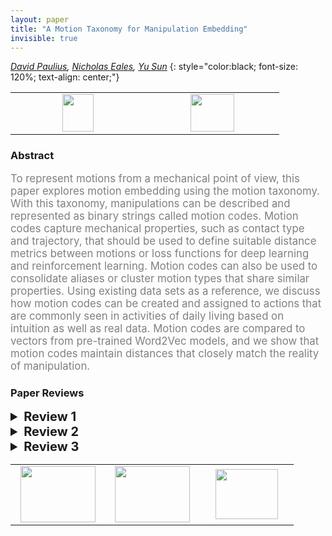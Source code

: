 ```yaml
---
layout: paper
title: "A Motion Taxonomy for Manipulation Embedding"
invisible: true
---
```

*[David Paulius](https://www.davidpaulius.me), [Nicholas Eales](http://), [Yu Sun](https://cse.usf.edu/~yusun)*
{: style="color:black; font-size: 120%; text-align: center;"}

<table width="20%"> <tr>
<td style="width: 20%; text-align: center;"><a href="http://www.roboticsproceedings.org/rss16/p045.pdf"><img src="{{ site.baseurl }}/images/paper_link.png"
width = "50"  height = "60"/> </a> </td>

<td style="width: 20%; text-align: center;"><a href="nan"><img src="{{ site.baseurl }}/images/pheedloop_link.png"
width = "70"  height = "60"/> </a> </td>

</tr></table>

### Abstract
<html><p style="color:gray; font-size: 120%; text-align: justified;">
To represent motions from a mechanical point of view, this paper explores motion embedding using the motion taxonomy. With this taxonomy, manipulations can be described and represented as binary strings called motion codes. Motion codes capture mechanical properties, such as contact type and trajectory, that should be used to define suitable distance metrics between motions or loss functions for deep learning and reinforcement learning. Motion codes can also be used to consolidate aliases or cluster motion types that share similar properties. Using existing data sets as a reference, we discuss how motion codes can be created and assigned to actions that are commonly seen in activities of daily living based on intuition as well as real data. Motion codes are compared to vectors from pre-trained Word2Vec models, and we show that motion codes maintain distances that closely match the reality of manipulation.
</p></html>

### Paper Reviews
<details><summary style="font-size:20px;"><b> Review 1</b></summary>
<p style="color:gray; font-size: 120%; text-align: justified;">
The construction and the choices for constructing this encoding scheme are well explained and documented, however this work lack of an example(even not very difficult) of task that successfully use this encoding because while the construction of the encoding seem coherent it is not sure that this will have a significant effect on a learning task, or at least showing that it increase the learning speed. Creating a link between the geometric/physical/motion and semantic associated of the action is difficult but could be done by multiple ways, ones could be done by using for example siamese networks, by exploiting the similarities in the appearance of the actions(like in a action recognition task) in the dataset in order to create the embedding from the videos. Use both embedding in another task to show the significance of the encoding scheme presented and the benefit from using such encoding would have been appreciated instead of comparing it with word2vec that do not contain motion information about the action.
</p> </details>

<details><summary style="font-size:20px;"><b> Review 2</b></summary>
<p style="color:gray; font-size: 120%; text-align: justified;">
This paper explores motion encoding using motion taxonomy based on the mechanics of motions, showing how the motion code assignment corresponds to actual data. And as a result, a new embedding method has been developed. The new method translates manipulations into a machine language called motion codes according to some attributes based on contact and trajectory information, whereas the popular word embedding technique Word2Vec embedding model is trained by context. In order to compare motion codes to Word2Vec embeddings, the authors used dimension reduction with PCA and then used t-SNE to visualize these embeddings and their relative distances in 2D. Experiments were carried out on the two methods respectively, and the results demonstrated that these motion codes, when compared to Word2Vec (which uses natural language for training and gives no innate information at all to compare the differences between two labels in a mechanical point of view), produce embeddings that provide better metrics for classification. A number of problems had been solved:1.different forms of motion of a same word (e.g. mixing (liquid), mixing (non-liquid))2.ignoring the synonyms of label (different labels but similar mechanical motions, multiple synonyms are oversimplified into a single label, e.g. ‘chop’, ‘cut’ and ‘slice’)3.multiple meanings of a single word (noun and verb of a word may not share a same meaning, e.g. tap).In addition, motion codes reduce the amount of features needed to label motions and contain more meaningful information about distances between motions. The aim of this research is clearly stated and fully addressed. But I still have some concerns as detailed below:For clarity:1.In Abstract, it is mentioned that binary codes establish a road-map to transfer learned skills to unlearned skills that share similar properties. Please explain it more clearly. 2.In the introduction, we were told that this taxonomy can consolidate motion aliases. A further explain on the seasons for consolidation would be helpful.3.In this paper, the author defines two weighted values to set the priority of contact or trajectory types when measuring distances, I suggest that the author elaborates on how this is achieved.4.In the beginning of section II, a formal definition of motion feature and motion feature space should be introduced, as it may leads to confusion without a definition before having read through the whole paper.5.I suggest the author presents the experimental results in a more intuitive form, such as circling the motions that belong to the same cluster.6.Figure 4 illustrates how to extract revolute properties for the motion of loosening a screw. However, one more picture with coordinate axis as well as arrows indicating the direction of motion would make it easier to understand.7.In Section IV B, this paper compares motion codes to pre-trained Word2Vec models. Please explain how to convert a motion code vector or a Word2Vec vector to the corresponding point in Figure 5.8.PCA and t-SNE are used in this paper, I suggest that the author introduce these methods properly for non-expert readers.9.In the conclusion (Section V), it says, "with a suitable model, motion codes can be automatically generated.” Please explain how to obtain this model.For quality:1.The engagement type (rigid or soft) is connected with the structural outcome (deforming or non-deforming). The classification of these two attributes may be duplicate and there may be simpler code.2.As mentioned just before the section III, the proposed motion taxonomy is not the ideal way of representing a motion. Considering this as a drawback, can you please indicate what are the most important features that forms a good motion representing method? Or Could you please quantitatively or qualitatively evaluate why this motion taxonomy has this drawback. Are there any other potential drawbacks can be seen? (since they are not explicitly explained in the paper)3.In this paper, a criterion for the performance of the embeddings is proposed. This criterion is intuitive; however, it would be more convincing if this paper explains how to use the motion codes for motion recognition, analysis and generation rather than just comparing with Word2Vec embedding.4.Section IV compares motion codes to Word2Vec embedding. Please explain why choosing Word2Vec embedding, why not other embedding methods?5.In Section IV B, this paper compares motion codes to pre-trained Word2Vec models from Concept-Net, Google News and Wikipedia. However, the data sets used to train these models are not created for robotics. It would be better to use a data set that is created for robot manipulation.6.In the conclusion (Section V) and section II, the authors say that their future work will be a neural network that can automatically generate codes for manipulations in video sequences. It would be more impressive to explain the relationship between the newly proposed motion taxonomy and this neural network.7.When defining the contact duration, it mentioned that the duration can be measured visually or physically with sensors; However, the threshold or boundary was not given. A better definition on the threshold may be vital for a robot to generate this code automatically.8.The text needs to be re-checked, since I found missing of punctuation mark in the paper.Other suggestions:1.I suggest that the author adds the overall framework of the proposed method in the article.2.It would be interesting if actions using double-active tools can be considered. E.g. bending a long stick using two hands.
</p> </details>

<details><summary style="font-size:20px;"><b> Review 3</b></summary>
<p style="color:gray; font-size: 120%; text-align: justified;">
*The robot is clearly written and easy to follow.*Their proposed motion taxonomy represented as a binary vector is interesting, as they can compactly represent many different types of motion. However, it is unclear in what situations it would be useful to use it.*My main qualm with the paper is that the authors do not clearly validate the paper. They claim that the motion codes can be extracted directly from demonstrations. But they do not provide statistics of how frequently the robot extracted the correct motion codes. One possible validation would be for the robot to automatically create motion codes for a number of different demonstrations. And compare how close the automatically generated motion code is to motion codes hand-coded by an expert.*I am not sure if the comparison to Word2Vec is the fairest comparison as Word2Vec was created for a very different domain (NLP) rather than describing how a robot or people move. *In their comparison to Word2Vec, they claim that their taxonomy is better, but they have no statistics backing this claim. The authors do not present any statistics showing that one was more accurate than the other, instead, they compare several selected examples. A better validation would be to have an expert label how similar different motions are, and how distant Word2Vec and their proposed method are to the expert labels.*A strong validation might have been to learn several motion taxonomies and see how well the robot could generalize it to new motions (motions that it had never done before).*I would have liked to see several specific examples of how this taxonomy would improve current robotic applications.
</p> </details>

<table width="100%"><tr><td style="width: 30%; text-align: center;"><a href="{{ site.baseurl }}/program/papers/44"> <img src="{{ site.baseurl }}/images/previous_icon.png" width = "120"  height = "90"/> </a> </td>

<td style="width: 30%; text-align: center;"><a href="{{ site.baseurl }}/program/papers"> <img src="{{ site.baseurl }}/images/overview_icon.png" width = "120"  height = "90"/> </a> </td> 

<td style="width: 30%; text-align: center;"><a href="{{ site.baseurl }}/program/papers/46"> <img src="{{ site.baseurl }}/images/next_icon.png" width = "100"  height = "80"/> </a> </td> 

</tr></table>


